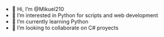 - 👋 Hi, I’m @Mikuel210
- 👀 I’m interested in Python for scripts and web development
- 🌱 I’m currently learning Python
- 💞️ I’m looking to collaborate on C# proyects

<!---
Mikuel210/Mikuel210 is a ✨ special ✨ repository because its `README.md` (this file) appears on your GitHub profile.
You can click the Preview link to take a look at your changes.
--->
